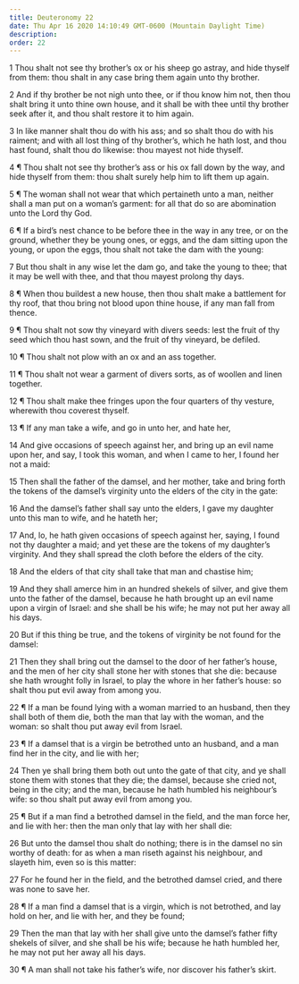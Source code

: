```yaml
---
title: Deuteronomy 22
date: Thu Apr 16 2020 14:10:49 GMT-0600 (Mountain Daylight Time)
description: 
order: 22
---
```


<p>
  1 Thou shalt not see thy brother&#x2019;s ox or his sheep go astray, and hide
  thyself from them: thou shalt in any case bring them again unto thy brother.
</p>
<p>
  2 And if thy brother be not nigh unto thee, or if thou know him not, then thou
  shalt bring it unto thine own house, and it shall be with thee until thy
  brother seek after it, and thou shalt restore it to him again.
</p>
<p>
  3 In like manner shalt thou do with his ass; and so shalt thou do with his
  raiment; and with all lost thing of thy brother&#x2019;s, which he hath lost,
  and thou hast found, shalt thou do likewise: thou mayest not hide thyself.
</p>
<p>
  4 &#xB6; Thou shalt not see thy brother&#x2019;s ass or his ox fall down by
  the way, and hide thyself from them: thou shalt surely help him to lift them
  up again.
</p>
<p>
  5 &#xB6; The woman shall not wear that which pertaineth unto a man, neither
  shall a man put on a woman&#x2019;s garment: for all that do so are
  abomination unto the Lord thy God.
</p>
<p>
  6 &#xB6; If a bird&#x2019;s nest chance to be before thee in the way in any
  tree, or on the ground, whether they be young ones, or eggs, and the dam
  sitting upon the young, or upon the eggs, thou shalt not take the dam with the
  young:
</p>
<p>
  7 But thou shalt in any wise let the dam go, and take the young to thee; that
  it may be well with thee, and that thou mayest prolong thy days.
</p>
<p>
  8 &#xB6; When thou buildest a new house, then thou shalt make a battlement for
  thy roof, that thou bring not blood upon thine house, if any man fall from
  thence.
</p>
<p>
  9 &#xB6; Thou shalt not sow thy vineyard with divers seeds: lest the fruit of
  thy seed which thou hast sown, and the fruit of thy vineyard, be defiled.
</p>
<p>10 &#xB6; Thou shalt not plow with an ox and an ass together.</p>
<p>
  11 &#xB6; Thou shalt not wear a garment of divers sorts, as of woollen and
  linen together.
</p>
<p>
  12 &#xB6; Thou shalt make thee fringes upon the four quarters of thy vesture,
  wherewith thou coverest thyself.
</p>
<p>13 &#xB6; If any man take a wife, and go in unto her, and hate her,</p>
<p>
  14 And give occasions of speech against her, and bring up an evil name upon
  her, and say, I took this woman, and when I came to her, I found her not a
  maid:
</p>
<p>
  15 Then shall the father of the damsel, and her mother, take and bring forth
  the tokens of the damsel&#x2019;s virginity unto the elders of the city in the
  gate:
</p>
<p>
  16 And the damsel&#x2019;s father shall say unto the elders, I gave my
  daughter unto this man to wife, and he hateth her;
</p>
<p>
  17 And, lo, he hath given occasions of speech against her, saying, I found not
  thy daughter a maid; and yet these are the tokens of my daughter&#x2019;s
  virginity. And they shall spread the cloth before the elders of the city.
</p>
<p>18 And the elders of that city shall take that man and chastise him;</p>
<p>
  19 And they shall amerce him in an hundred shekels of silver, and give them
  unto the father of the damsel, because he hath brought up an evil name upon a
  virgin of Israel: and she shall be his wife; he may not put her away all his
  days.
</p>
<p>
  20 But if this thing be true, and the tokens of virginity be not found for the
  damsel:
</p>
<p>
  21 Then they shall bring out the damsel to the door of her father&#x2019;s
  house, and the men of her city shall stone her with stones that she die:
  because she hath wrought folly in Israel, to play the whore in her
  father&#x2019;s house: so shalt thou put evil away from among you.
</p>
<p>
  22 &#xB6; If a man be found lying with a woman married to an husband, then
  they shall both of them die, both the man that lay with the woman, and the
  woman: so shalt thou put away evil from Israel.
</p>
<p>
  23 &#xB6; If a damsel that is a virgin be betrothed unto an husband, and a man
  find her in the city, and lie with her;
</p>
<p>
  24 Then ye shall bring them both out unto the gate of that city, and ye shall
  stone them with stones that they die; the damsel, because she cried not, being
  in the city; and the man, because he hath humbled his neighbour&#x2019;s wife:
  so thou shalt put away evil from among you.
</p>
<p>
  25 &#xB6; But if a man find a betrothed damsel in the field, and the man force
  her, and lie with her: then the man only that lay with her shall die:
</p>
<p>
  26 But unto the damsel thou shalt do nothing; there is in the damsel no sin
  worthy of death: for as when a man riseth against his neighbour, and slayeth
  him, even so is this matter:
</p>
<p>
  27 For he found her in the field, and the betrothed damsel cried, and there
  was none to save her.
</p>
<p>
  28 &#xB6; If a man find a damsel that is a virgin, which is not betrothed, and
  lay hold on her, and lie with her, and they be found;
</p>
<p>
  29 Then the man that lay with her shall give unto the damsel&#x2019;s father
  fifty shekels of silver, and she shall be his wife; because he hath humbled
  her, he may not put her away all his days.
</p>
<p>
  30 &#xB6; A man shall not take his father&#x2019;s wife, nor discover his
  father&#x2019;s skirt.
</p>
